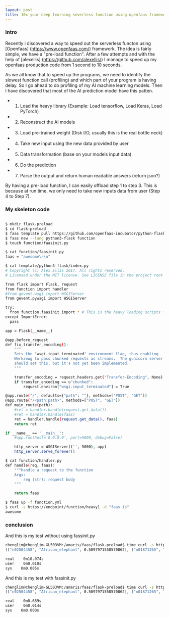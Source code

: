```yaml
---
layout: post
title: 10x your deep learning severless function using openfaas framework!
---
```


### Intro

Recently i discovered a way to speed out the serverless functon using [Openfaas] (https://www.openfaas.com/) framework. The idea is fairly simple, we have a "pre-load function". After a few attempts and with the help of [alexellis] (https://github.com/alexellis/) I manage to speed up my openfaas production code from 1 second to 10 seconds.

As we all know that to speed up the programs, we need to identify the slowest function call (profiling) and which part of your program is having delay. So I go ahead to do profiling of my AI machine learning models. Then I have discovered that most of the AI prediction model have this patten.

* 1. Load the heavy library (Example: Load tensorflow, Load Keras, Load PyTorch)
* 2. Reconstruct the AI models
* 3. Load pre-trained weight (Disk I/O, usually this is the real bottle neck)
* 4. Take new input using the new data provided by user
* 5. Data transformation (base on your models input data)
* 6. Do the prediction
* 7. Parse the output and return human readable answers (return json?)

By having a pre-load function, I can easily offload step 1 to step 3. This is because at run time, we only need to take new inputs data from user (Step 4 to Step 7).

### My skeleton code

```bash

$ mkdir flask-preload
$ cd flask-preload
$ faas template pull https://github.com/openfaas-incubator/python-flask-template
$ faas new --lang python3-flask function
$ touch function/faasinit.py

$ cat function/faasinit.py 
faas = "awesome\r\n"

$ cat template/python3-flask/index.py 
# Copyright (c) Alex Ellis 2017. All rights reserved.
# Licensed under the MIT license. See LICENSE file in the project root for full license information.

from flask import Flask, request
from function import handler
#from gevent.wsgi import WSGIServer
from gevent.pywsgi import WSGIServer

try:
  from function.faasinit import * # This is the heavy loading scripts faasinit.py
except ImportError:
  pass

app = Flask(__name__)

@app.before_request
def fix_transfer_encoding():
    """
    Sets the "wsgi.input_terminated" environment flag, thus enabling
    Werkzeug to pass chunked requests as streams.  The gunicorn server
    should set this, but it's not yet been implemented.
    """

    transfer_encoding = request.headers.get("Transfer-Encoding", None)
    if transfer_encoding == u"chunked":
        request.environ["wsgi.input_terminated"] = True

@app.route("/", defaults={"path": ""}, methods=["POST", "GET"])
@app.route("/<path:path>", methods=["POST", "GET"])
def main_route(path):
    #ret = handler.handle(request.get_data())
    #ret = handler.handle(faas)
    ret = handler.handle(request.get_data(), faas)
    return ret

if __name__ == '__main__':
    #app.run(host='0.0.0.0', port=5000, debug=False)

    http_server = WSGIServer(('', 5000), app)
    http_server.serve_forever()

$ cat function/handler.py 
def handle(req, faas):
    """handle a request to the function
    Args:
        req (str): request body
    """

    return faas

$ faas up -f function.yml
$ curl -s https://endpoint/function/heavy1 -d "faas is"
awesome

```

### conclusion

And this is my test without using fassinit.py
```bash
chenglim@chenglim-GL503VM:/amaris/faas/flask-preload$ time curl -s https://faas.amaris.ai/function/flask-preload
[["n02504458", "African_elephant", 0.5097971558570862], ["n01871265", "tusker", 0.45040571689605713], ["n02504013", "Indian_elephant", 0.03866980969905853]]

real    0m10.074s
user    0m0.010s
sys    0m0.005s
```

And this is my test with fassinit.py
```bash
chenglim@chenglim-GL503VM:/amaris/faas/flask-preload$ time curl -s https://faas.amaris.ai/function/flask-preload
[["n02504458", "African_elephant", 0.5097971558570862], ["n01871265", "tusker", 0.45040571689605713], ["n02504013", "Indian_elephant", 0.03866980969905853]]

real    0m0.689s
user    0m0.014s
sys    0m0.000s
```


